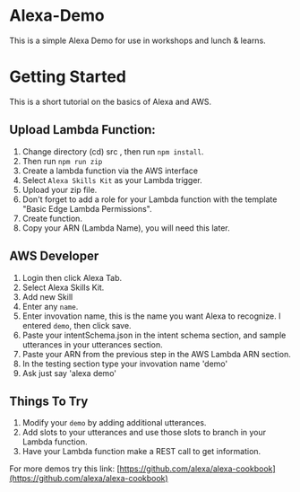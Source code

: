 # Alexa-Demo

This is a simple Alexa Demo for use in workshops and lunch & learns.

# Getting Started

This is a short tutorial on the basics of Alexa and AWS.

## Upload Lambda Function:

1. Change directory (cd) src , then run `npm install`.
2. Then run `npm run zip`
3. Create a lambda function via the AWS interface
4. Select  `Alexa Skills Kit` as your Lambda trigger.
5. Upload your zip file.
6. Don't forget to add a role for your Lambda function with the template "Basic Edge Lambda Permissions".
7. Create function.
8. Copy your ARN (Lambda Name), you will need this later.

## AWS Developer

1. Login then click Alexa Tab.
2. Select Alexa Skills Kit.
3. Add new Skill
4. Enter any `name`.
5. Enter invovation name, this is the name you want Alexa to recognize. I entered `demo`, then click save.
6. Paste your intentSchema.json in the intent schema section, and sample utterances in your utterances section.
7. Paste your ARN from the previous step in the AWS Lambda ARN section.
8. In the testing section type your invovation name 'demo'
9. Ask just say 'alexa demo'

## Things To Try

1. Modify your `demo` by adding additional utterances.
2. Add slots to your utterances and use those slots to branch in your Lambda function.
3. Have your Lambda function make a REST call to get information.

For more demos try this link: [https://github.com/alexa/alexa-cookbook](https://github.com/alexa/alexa-cookbook)

